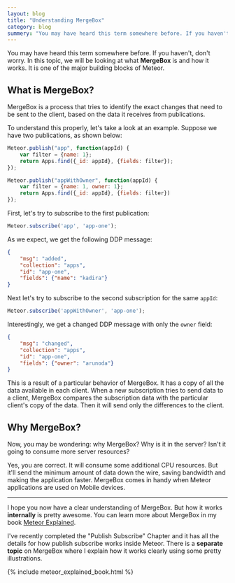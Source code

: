```yaml
---
layout: blog
title: "Understanding MergeBox"
category: blog
summery: "You may have heard this term somewhere before. If you haven't, don't worry. In this topic, we will be looking at what MergeBox is and how it works."
---
```


You may have heard this term somewhere before. If you haven't, don't worry. In this topic, we will be looking at what **MergeBox** is and how it works. It is one of the major building blocks of Meteor.

## What is MergeBox?

MergeBox is a process that tries to identify the exact changes that need to be sent to the client, based on the data it receives from publications.

To understand this properly, let's take a look at an example. Suppose we have two publications, as shown below:

~~~js
Meteor.publish("app", function(appId) {
    var filter = {name: 1};
    return Apps.find({_id: appId}, {fields: filter});
});

Meteor.publish("appWithOwner", function(appId) {
    var filter = {name: 1, owner: 1};
    return Apps.find({_id: appId}, {fields: filter})
});
~~~

First, let's try to subscribe to the first publication:

~~~js
Meteor.subscribe('app', 'app-one');
~~~

As we expect, we get the following DDP message:

~~~json
{
    "msg": "added",
    "collection": "apps",
    "id": "app-one",
    "fields": {"name": "kadira"}
}
~~~

Next let's try to subscribe to the second subscription for the same `appId`:

~~~js
Meteor.subscribe('appWithOwner', 'app-one');
~~~

Interestingly, we get a changed DDP message with only the `owner` field:

~~~json
{
    "msg": "changed",
    "collection": "apps",
    "id": "app-one",
    "fields": {"owner": "arunoda"}
}
~~~

This is a result of a particular behavior of MergeBox. It has a copy of all the data available in each client. When a new subscription tries to send data to a client, MergeBox compares the subscription data with the particular client's copy of the data. Then it will send only the differences to the client.

## Why MergeBox?

Now, you may be wondering: why MergeBox? Why is it in the server? Isn't it going to consume more server resources?

Yes, you are correct. It will consume some additional CPU resources. But it'll send the minimum amount of data down the wire, saving bandwidth and making the application faster. MergeBox comes in handy when Meteor applications are used on Mobile devices.

---

I hope you now have a clear understanding of MergeBox. But how it works **internally** is pretty awesome. You can learn more about MergeBox in my book [Meteor Explained](https://gumroad.com/l/meteor-explained).

I've recently completed the "Publish Subscribe" Chapter and it has all the details for how publish subscribe works inside Meteor. There is a **separate topic** on MergeBox where I explain how it works clearly using some pretty illustrations.

{% include meteor_explained_book.html %}